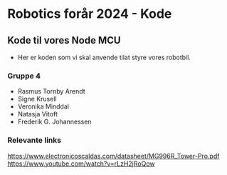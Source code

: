 # Robotics forår 2024 - Kode 
## Kode til vores Node MCU 
- Her er koden som vi skal anvende tilat styre vores robotbil.

### Gruppe 4
- Rasmus Tornby Arendt
- Signe Krusell 
- Veronika Minddal 
- Natasja Vitoft
- Frederik G. Johannessen


### Relevante links
https://www.electronicoscaldas.com/datasheet/MG996R_Tower-Pro.pdf
https://www.youtube.com/watch?v=rLzH2jRoQow
